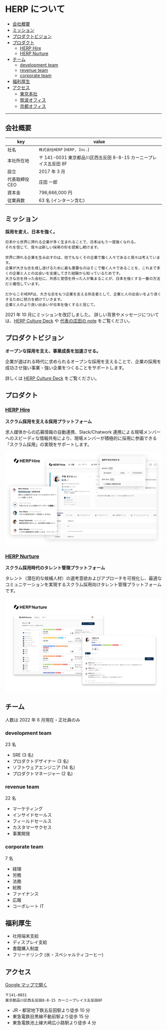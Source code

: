 # HERP について

- [会社概要](#会社概要)
- [ミッション](#ミッション)
- [プロダクトビジョン](#プロダクトビジョン)
- [プロダクト](#プロダクト)
  - [HERP Hire](#herp-hire)
  - [HERP Nurture](#herp-nurture)
- [チーム](#チーム)
  - [development team](#development-team)
  - [revenue team](#revenue-team)
  - [corporate team](#corporate-team)
- [福利厚生](#福利厚生)
- [アクセス](#アクセス)
  - [東京本社](#東京本社)
  - [筑波オフィス](#筑波オフィス)
  - [京都オフィス](#京都オフィス)

---

## 会社概要

| key            | value                                                             |
| -------------- | ----------------------------------------------------------------- |
| 社名           | `株式会社HERP` (`HERP, Inc.`)                                     |
| 本社所在地     | 〒 141-0031 東京都品川区西五反田 8-8-15 カーニープレイス五反田 8F |
| 設立           | 2017 年 3 月                                                      |
| 代表取締役 CEO | 庄田 一郎                                                         |
| 資本金         | 796,666,000 円                                                    |
| 従業員数       | 63 名 (インターン含む)                                            |

## ミッション

**採用を変え、日本を強く。**

```
日本から世界に誇れる企業が多く生まれることで、日本はもう一度強くなれる。
それを信じて、我々は新しい採用の形を提案し続けます。

世界に誇れる企業を生み出すのは、他でもなくその企業で働く人々であると我々は考えています。
企業が大きな志を成し遂げるために最も重要なのはそこで働く人々であることを、これまで多くの企業と人との出会いを支援してきた経験から知っているためです。
大きな志を持った会社に、共感と覚悟を持った人が集まることが、日本を強くする一番の方法だと確信しています。

だからこそHERPは、大きな志をもつ企業を支える伴走者として、企業と人の出会いをより良くするために努力を続けていきます。
企業と人のより良い出会いが日本を強くすると信じて。
```

2021 年 10 月にミッションを改訂しました。
詳しい背景やメッセージについては、[HERP Culture Deck](https://culture.herp.co.jp/998edaef25f9484aa323b6bf3b63b7dc) や [代表の庄田の note](https://note.com/fabichirox/n/n69b934907b66) をご覧ください。

## プロダクトビジョン

**オープンな採用を支え、事業成長を加速させる。**

企業が選ばれる時代に求められるオープンな採用を支えることで、企業の採用を成功させ強い事業・強い企業をつくることをサポートします。

詳しくは [HERP Culture Deck](https://www.notion.so/herp/fcc88971ec924bb1b4ad77d36157bfcb) をご覧ください。

## プロダクト

### [HERP Hire](https://herp.cloud/)

**スクラム採用を支える採用プラットフォーム**

求人媒体からの応募情報の自動連携、Slack/Chatwork 連携による現場メンバーへのスピーディな情報共有により、現場メンバーが積極的に採用に参画できる「スクラム採用」の実現をサポートします。

![HERP Hire](../images/hire.png)

### [HERP Nurture](https://lp.herp.cloud/nurture/)

**スクラム採用時代のタレント管理プラットフォーム**

タレント（潜在的な候補人材）の選考意欲およびアプローチを可視化し、最適なコミュニケーションを実現するスクラム採用向けタレント管理プラットフォームです。

![HERP Nurture](../images/nurture.png)

## チーム

人数は 2022 年 6 月現在・正社員のみ

### development team

23 名

- SRE (3 名)
- プロダクトデザイナー (3 名)
- ソフトウェアエンジニア (14 名)
- プロダクトマネージャー (2 名)

### revenue team

22 名

- マーケティング
- インサイドセールス
- フィールドセールス
- カスタマーサクセス
- 事業開発

### corporate team

7 名

- 経理
- 労務
- 法務
- 総務
- ファイナンス
- 広報
- コーポレート IT

## 福利厚生

- 社用端末支給
- ディスプレイ支給
- 書籍購入制度
- フリードリンク (水・スペシャルティコーヒー)

## アクセス

[Google マップで開く](https://goo.gl/maps/GUCa6oxBNgYcmhjt6)

```
〒141-0031
東京都品川区西五反田8-8-15 カーニープレイス五反田8F
```

- JR・都営地下鉄五反田駅より徒歩 10 分
- 東急電鉄目黒線不動前駅より徒歩 15 分
- 東急電鉄池上線大崎広小路駅より徒歩 4 分
